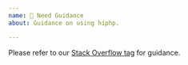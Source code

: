 ```yaml
---
name: 💢 Need Guidance
about: Guidance on using hiphp.

---
```


Please refer to our [Stack Overflow tag](https://stackoverflow.com/questions/tagged/kryptospy) for guidance.
